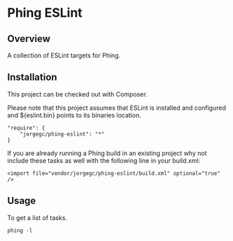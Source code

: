 Phing ESLint
============

## Overview

A collection of ESLint targets for Phing.

## Installation

This project can be checked out with Composer.

Please note that this project assumes that ESLint is installed and configured
and ${eslint.bin} points to its binaries location.

```
"require": {
    "jorgegc/phing-eslint": "*"
}
```

If you are already running a Phing build in an existing project why not
include these tasks as well with the following line in your build.xml:

```
<import file="vendor/jorgegc/phing-eslint/build.xml" optional="true" />
```

## Usage

To get a list of tasks.

```
phing -l
```
